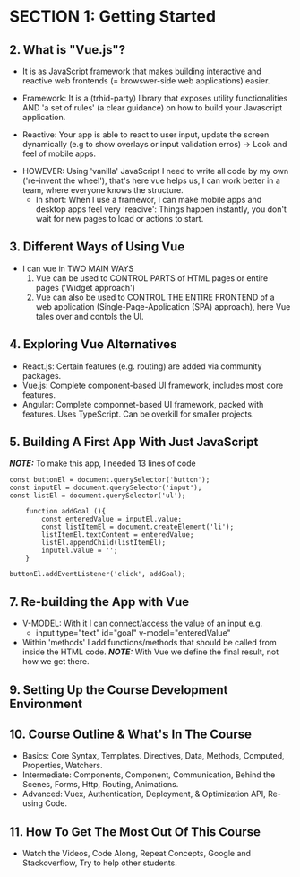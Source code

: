 # SECTION 1: Getting Started

## 2. What is "Vue.js"?

- It is as JavaScript framework that makes building interactive and reactive web frontends (= browswer-side web applications) easier.

- Framework: It is a (trhid-party) library that exposes utility functionalities AND 'a set of rules' (a clear guidance) on how to build your Javascript application.

- Reactive: Your app is able to react to user input, update the screen dynamically (e.g to show overlays or input validation erros) -> Look and feel of mobile apps.

* HOWEVER: Using 'vanilla' JavaScript I need to write all code by my own ('re-invent the wheel'), that's here vue helps us, I can work better in a team, where everyone knows the structure.
  - In short: When I use a framewor, I can make mobile apps and desktop apps feel very 'reacive': Things happen instantly, you don't wait for new pages to load or actions to start.

## 3. Different Ways of Using Vue

- I can vue in TWO MAIN WAYS
  1. Vue can be used to CONTROL PARTS of HTML pages or entire pages ('Widget approach')
  2. Vue can also be used to CONTROL THE ENTIRE FRONTEND of a web application (Single-Page-Application (SPA) approach), here Vue tales over and contols the UI.

## 4. Exploring Vue Alternatives

- React.js: Certain features (e.g. routing) are added via community packages.
- Vue.js: Complete component-based UI framework, includes most core features.
- Angular: Complete componnet-based UI framework, packed with features. Uses TypeScript. Can be overkill for smaller projects.

## 5. Building A First App With Just JavaScript

**_NOTE:_** To make this app, I needed 13 lines of code

    const buttonEl = document.querySelector('button');
    const inputEl = document.querySelector('input');
    const listEl = document.querySelector('ul');

        function addGoal (){
            const enteredValue = inputEl.value;
            const listItemEl = document.createElement('li');
            listItemEl.textContent = enteredValue;
            listEl.appendChild(listItemEl);
            inputEl.value = '';
        }

    buttonEl.addEventListener('click', addGoal);

## 7. Re-building the App with Vue

- V-MODEL: With it I can connect/access the value of an input e.g.
  - input type="text" id="goal" v-model="enteredValue"
- Within 'methods' I add functions/methods that should be called from inside the HTML code.
  **_NOTE:_** With Vue we define the final result, not how we get there.

## 9. Setting Up the Course Development Environment

## 10. Course Outline & What's In The Course
* Basics: Core Syntax, Templates. Directives, Data, Methods, Computed, Properties, Watchers.
* Intermediate: Components, Component, Communication, Behind the Scenes, Forms, Http, Routing, Animations.
* Advanced: Vuex, Authentication, Deployment, & Optimization API, Re-using Code.

## 11. How To Get The Most Out Of This Course
- Watch the Videos, Code Along, Repeat Concepts, Google and Stackoverflow, Try to help other students.
